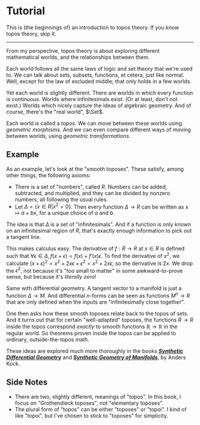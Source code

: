 # Tutorial

This is (the beginnings of) an introduction to topos theory. If you know topos theory, skip it.

---

From my perspective, topos theory is about exploring different mathematical worlds, and the relationships between them.

Each world follows all the same laws of logic and set theory that we're used to.
We can talk about sets, subsets, functions, et cetera, just like normal.
Well, except for the law of excluded middle; that only holds in a few worlds.

Yet each world is slightly different.
There are worlds in which every function is continuous.
Worlds where infinitesimals exist. (Or at least, don't not exist.)
Worlds which nicely capture the ideas of algebraic geometry.
And of course, there's the "real world", $\Set$.

Each world is called a *topos*.
We can move between these worlds using *geometric morphisms*.
And we can even compare different ways of moving between worlds, using *geometric transformations*.

## Example

As an example, let's look at the "smooth toposes". These satisfy, among other things, the following axioms:
- There is a set of "numbers", called $R$. Numbers can be added, subtracted, and multiplied, and they can be divided by nonzero numbers, all following the usual rules.
- Let $\Delta = \{x \in R | x^2 = 0\}$. Then every function $\Delta \to R$ can be written as $x \mapsto a + bx$, for a unique choice of $a$ and $b$.

The idea is that $\Delta$ is a set of "infinitesimals".
And if a function is only known on an infinitesimal region of $R$,
that's exactly enough information to pick out a tangent line.

This makes calculus easy. The derivative of $f : R \to R$ at $x \in R$ is defined such that $\forall \epsilon \in \Delta, f(x + \epsilon) = f(x) + f'(x) \epsilon$.
To find the derivative of $x^2$, we calculate $(x + \epsilon)^2 = x^2 + 2x\epsilon + \epsilon^2 = x^2 + 2x\epsilon$, so the derivative is $2x$.
We drop the $\epsilon^2$, not because it's "too small to matter" in some awkward-to-prove sense, but because it's *literally zero*!

Same with differential geometry. A tangent vector to a manifold is just a function $\Delta \to M$.
And differential $n$-forms can be seen as functions $M^n \to R$ that are only defined when the inputs are "infinitesimally close together".

One then asks how these smooth toposes relate back to the topos of sets.
And it turns out that for certain "well-adapted" toposes,
the functions $R \to R$ inside the topos correspond *exactly*
to smooth functions $\mathbb{R} \to \mathbb{R}$ in the regular world.
So theorems proven inside the topos can be applied to ordinary, outside-the-topos math.

These ideas are explored much more thoroughly in the books [***Synthetic Differential Geometry***](https://users-math.au.dk/kock/sdg99.pdf)
and [***Synthetic Geometry of Manifolds***](https://tildeweb.au.dk/au76680/SGM-final.pdf), by Anders Kock.

## Side Notes

- There are two, slightly different, meanings of "topos". In this book, I focus on "Grothendieck toposes", not "elementary toposes".
- The plural form of "topos" can be either "toposes" or "topoi". I kind of like "topoi", but I've chosen to stick to "toposes" for simplicity.
